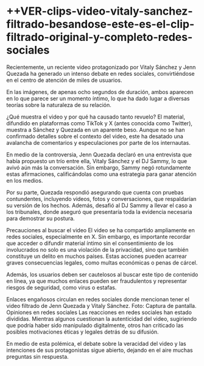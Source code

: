 # ++VER-clips-video-vitaly-sanchez-filtrado-besandose-este-es-el-clip-filtrado-original-y-completo-redes-sociales

Recientemente, un reciente video protagonizado por Vitaly Sánchez y Jenn Quezada ha generado un intenso debate en redes sociales, convirtiéndose en el centro de atención de miles de usuarios.

En las imágenes, de apenas ocho segundos de duración, ambos aparecen en lo que parece ser un momento íntimo, lo que ha dado lugar a diversas teorías sobre la naturaleza de su relación.

¿Qué muestra el video y por qué ha causado tanto revuelo?
El material, difundido en plataformas como TikTok y X (antes conocida como Twitter), muestra a Sánchez y Quezada en un aparente beso. Aunque no se han confirmado detalles sobre el contexto del video, este ha desatado una avalancha de comentarios y especulaciones por parte de los internautas.

En medio de la controversia, Jenn Quezada declaró en una entrevista que había propuesto un trío entre ella, Vitaly Sánchez y el DJ Sammy, lo que avivó aún más la conversación. Sin embargo, Sammy negó rotundamente estas afirmaciones, calificándolas como una estrategia para ganar atención en los medios.

Por su parte, Quezada respondió asegurando que cuenta con pruebas contundentes, incluyendo videos, fotos y conversaciones, que respaldarían su versión de los hechos. Además, desafió al DJ Sammy a llevar el caso a los tribunales, donde aseguró que presentaría toda la evidencia necesaria para demostrar su postura.


Precauciones al buscar el video
El video se ha compartido ampliamente en redes sociales, especialmente en X. Sin embargo, es importante recordar que acceder o difundir material íntimo sin el consentimiento de los involucrados no solo es una violación de la privacidad, sino que también constituye un delito en muchos países. Estas acciones pueden acarrear graves consecuencias legales, como multas económicas o penas de cárcel.


Además, los usuarios deben ser cautelosos al buscar este tipo de contenido en línea, ya que muchos enlaces pueden ser fraudulentos y representar riesgos de seguridad, como virus o estafas.

Enlaces engañosos circulan en redes sociales donde mencionan tener el video filtrado de Jenn Quezada y Vitaly Sánchez. Foto: Captura de pantalla.
Opiniones en redes sociales
Las reacciones en redes sociales han estado divididas. Mientras algunos cuestionan la autenticidad del video, sugiriendo que podría haber sido manipulado digitalmente, otros han criticado las posibles motivaciones éticas y legales detrás de su difusión.

En medio de esta polémica, el debate sobre la veracidad del video y las intenciones de sus protagonistas sigue abierto, dejando en el aire muchas preguntas sin respuesta.


